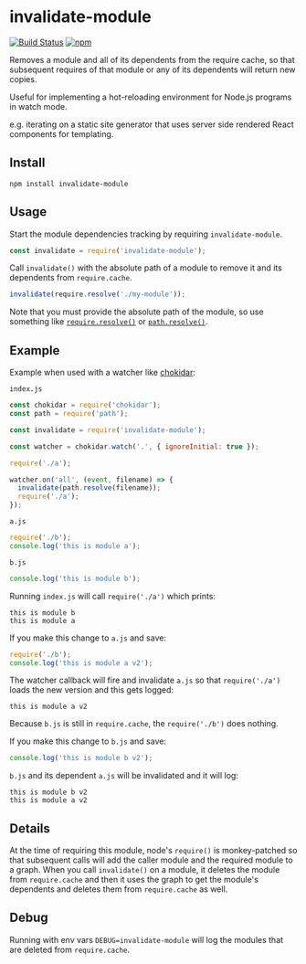 # invalidate-module

[![Build Status](https://travis-ci.org/kentor/invalidate-module.svg)](https://travis-ci.org/kentor/invalidate-module) [![npm](https://img.shields.io/npm/v/invalidate-module.svg)](https://www.npmjs.com/package/invalidate-module)

Removes a module and all of its dependents from the require cache, so that
subsequent requires of that module or any of its dependents will return new
copies.

Useful for implementing a hot-reloading environment for Node.js programs in
watch mode.

e.g. iterating on a static site generator that uses server side rendered
React components for templating.

## Install

```
npm install invalidate-module
```

## Usage

Start the module dependencies tracking by requiring `invalidate-module`.

```js
const invalidate = require('invalidate-module');
```

Call `invalidate()` with the absolute path of a module to remove it and its
dependents from `require.cache`.

```js
invalidate(require.resolve('./my-module'));
```

Note that you must provide the absolute path of the module, so use something
like [`require.resolve()`][r] or [`path.resolve()`][p].

## Example

Example when used with a watcher like [chokidar][c]:

`index.js`
```js
const chokidar = require('chokidar');
const path = require('path');

const invalidate = require('invalidate-module');

const watcher = chokidar.watch('.', { ignoreInitial: true });

require('./a');

watcher.on('all', (event, filename) => {
  invalidate(path.resolve(filename));
  require('./a');
});
```

`a.js`
```js
require('./b');
console.log('this is module a');
```

`b.js`
```js
console.log('this is module b');
```

Running `index.js` will call `require('./a')` which prints:
```
this is module b
this is module a
```

If you make this change to `a.js` and save:
```js
require('./b');
console.log('this is module a v2');
```

The watcher callback will fire and invalidate `a.js` so that `require('./a')`
loads the new version and this gets logged:
```
this is module a v2
```

Because `b.js` is still in `require.cache`, the `require('./b')` does nothing.

If you make this change to `b.js` and save:
```js
console.log('this is module b v2');
```

`b.js` and its dependent `a.js` will be invalidated and it will log:
```
this is module b v2
this is module a v2
```

## Details

At the time of requiring this module, node's `require()` is monkey-patched so
that subsequent calls will add the caller module and the required module to a
graph. When you call `invalidate()` on a module, it deletes the module from
`require.cache` and then it uses the graph to get the module's dependents and
deletes them from `require.cache` as well.

## Debug

Running with env vars `DEBUG=invalidate-module` will log the modules that are
deleted from `require.cache`.

[c]: https://github.com/paulmillr/chokidar
[p]: https://nodejs.org/api/path.html#path_path_resolve_paths
[r]: https://nodejs.org/api/globals.html#globals_require_resolve
